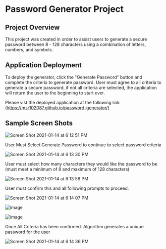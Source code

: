 # Password Generator Project

## Project Overview

This project was created in order to assist users to generate a secure password between 8 - 128 characters using a combination of letters, numbers, and symbols.

## Application Deployment

To deploy the generator, click the "Generate Password" button and complete the criteria to generate password.  User must agree to all criteria to generate a secure password, if not all criteria are selected, the application will return the user to the beginning to start over.

Please vist the deployed application at the following link (https://msr102087.github.io/password-generator/)

## Sample Screen Shots

![Screen Shot 2021-01-14 at 6 12 51 PM](https://user-images.githubusercontent.com/74628028/104672425-a0ed8000-5694-11eb-801b-9a231b36a72d.png)

User Must Select Generate Password to continue to select password criteria

![Screen Shot 2021-01-14 at 6 13 30 PM](https://user-images.githubusercontent.com/74628028/104672542-d5f9d280-5694-11eb-9e04-f14ef972ddfd.png)

User must select how many characters they would like the password to be (must meet a minimum of 8 and maximum of 128 characters)

![Screen Shot 2021-01-14 at 6 13 58 PM](https://user-images.githubusercontent.com/74628028/104672642-03df1700-5695-11eb-93fd-ff178abb194d.png)

User must confirm this and all following prompts to proceed.

![Screen Shot 2021-01-14 at 6 14 07 PM](https://user-images.githubusercontent.com/74628028/104686367-eff5de00-56b1-11eb-9d59-34a4b51bb9e5.png)

![image](https://user-images.githubusercontent.com/74628028/104686451-14ea5100-56b2-11eb-81d0-d2f0cf8eaceb.png)

![image](https://user-images.githubusercontent.com/74628028/104686540-4105d200-56b2-11eb-9f40-bd4af10fc3c0.png)

Once All Criteria has been confirmed.  Algorithm generates a unique password for the user

![Screen Shot 2021-01-14 at 6 14 36 PM](https://user-images.githubusercontent.com/74628028/104686649-7ca09c00-56b2-11eb-8e04-9fe47c48ab7d.png)



